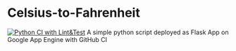 # Celsius-to-Fahrenheit
[![Python CI with Lint&Test](https://github.com/aytitech/Celsius-to-Fahrenheit/actions/workflows/ci.yml/badge.svg)](https://github.com/aytitech/Celsius-to-Fahrenheit/actions/workflows/ci.yml)
A simple python script deployed as Flask App on Google App Engine with GitHub CI
